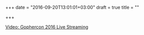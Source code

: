 +++
date = "2016-09-20T13:01:01+03:00"
draft = true
title = ""

+++

<p><a href="https://www.twitch.tv/gophercon">Video: Gophercon 2016 Live Streaming </a></p>
